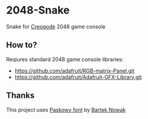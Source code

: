 # 2048-Snake
Snake for [Creoqode](http://www.creoqode.com) 2048 game console

## How to?
Reqiures standard 2048 game console libraries:
 * https://github.com/adafruit/RGB-matrix-Panel.git
 * https://github.com/adafruit/Adafruit-GFX-Library.git
 
## Thanks
This project uses [Paskowy font](http://www.dafont.com/paskowy.font) by [Bartek Nowak](http://nowak.tv)
